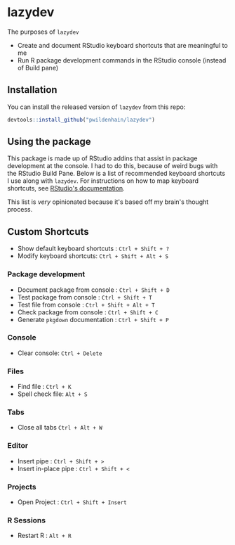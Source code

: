 # lazydev

The purposes of `lazydev`

* Create and document RStudio keyboard shortcuts that are meaningful to me
* Run R package development commands in the RStudio console (instead of Build pane)

## Installation

You can install the released version of `lazydev` from this repo:

``` r
devtools::install_github("pwildenhain/lazydev")
```

## Using the package

This package is made up of RStudio addins that assist in package development at the console. I
had to do this, because of weird bugs with the RStudio Build Pane. Below is a list of recommended 
keyboard shortcuts I use along with `lazydev`. For instructions on how to map keyboard shortcuts, see
[RStudio's documentation](https://rstudio.github.io/rstudioaddins/#keyboard-shorcuts).

This list is _very_ opinionated because it's based off my brain's thought process. 

## Custom Shortcuts

* Show default keyboard shortcuts : `Ctrl + Shift + ?`
* Modify keyboard shortcuts: `Ctrl + Shift + Alt + S`

### Package development

* Document package from console : `Ctrl + Shift + D`
* Test package from console : `Ctrl + Shift + T`
* Test file from console : `Ctrl + Shift + Alt + T`
* Check package from console : `Ctrl + Shift + C`
* Generate `pkgdown` documentation : `Ctrl + Shift + P`

### Console

* Clear console: `Ctrl + Delete`

### Files

* Find file : `Ctrl + K`
* Spell check file: `Alt + S`

### Tabs

* Close all tabs `Ctrl + Alt + W`

### Editor

* Insert pipe : `Ctrl + Shift + >`
* Insert in-place pipe :  `Ctrl + Shift + <`

### Projects

* Open Project : `Ctrl + Shift + Insert`

### R Sessions

* Restart R : `Alt + R`
